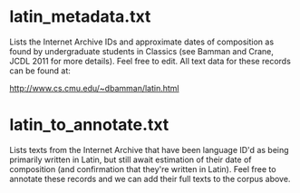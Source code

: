 # latin_metadata.txt 

Lists the Internet Archive IDs and approximate dates of composition as found by undergraduate students in Classics (see Bamman and Crane, JCDL 2011 for more details).  Feel free to edit.  All text data for these records can be found at: 

http://www.cs.cmu.edu/~dbamman/latin.html

# latin_to_annotate.txt

Lists texts from the Internet Archive that have been language ID'd as being primarily written in Latin, but still await estimation of their date of composition (and confirmation that they're written in Latin).  Feel free to annotate these records and we can add their full texts to the corpus above.

